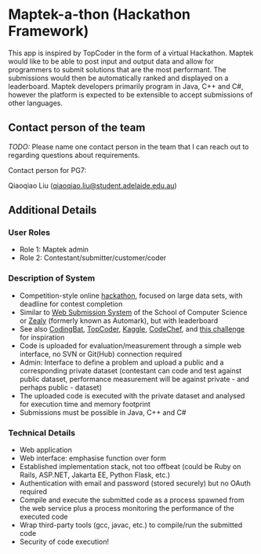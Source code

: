 # Maptek-a-thon (Hackathon Framework)        

This app is inspired by ​TopCoder in the form of a virtual Hackathon. Maptek would like to be able to post input and output data and allow for programmers to submit solutions that are the most performant. The submissions would then be automatically ranked and displayed on a leaderboard. Maptek developers primarily program in Java, C++ and C#, however the platform is expected to be extensible to accept submissions of other languages. 

## Contact person of the team

*TODO:* Please name one contact person in the team that I can reach out to regarding questions about requirements.

Contact person for PG7:

Qiaoqiao Liu ([qiaoqiao.liu@student.adelaide.edu.au](mailto:qiaoqiao.liu@student.adelaide.edu.au))

## Additional Details

### User Roles
* Role 1: Maptek admin
* Role 2: Contestant/submitter/customer/coder

### Description of System

* Competition-style online [hackathon](https://en.wikipedia.org/wiki/Hackathon), focused on large data sets, with deadline for contest completion
* Similar to [Web Submission System](https://cs.adelaide.edu.au/services/websubmission/) of the School of Computer Science or [Zealy](https://zealy.io/) (formerly known as Automark), but with leaderboard
* See also [CodingBat](https://codingbat.com/java), [TopCoder](https://www.topcoder.com/), [Kaggle](https://www.kaggle.com/competitions), [CodeChef](https://www.codechef.com/ide), and [this challenge](https://dysdoc.github.io/docgen2/index.html) for inspiration
* Code is uploaded for evaluation/measurement through a simple web interface, no SVN or Git(Hub) connection required
* Admin: Interface to define a problem and upload a public and a corresponding private dataset (contestant can code and test against public dataset, performance measurement will be against private - and perhaps public - dataset)
* The uploaded code is executed with the private dataset and analysed for execution time and memory footprint
* Submissions must be possible in Java, C++ and C#

### Technical Details
* Web application
* Web interface: emphasise function over form
* Established implementation stack, not too offbeat (could be Ruby on Rails, ASP.NET, Jakarta EE, Python Flask, etc.)
* Authentication with email and password (stored securely) but no OAuth required
* Compile and execute the submitted code as a process spawned from the web service plus a process monitoring the performance of the executed code
* Wrap third-party tools (gcc, javac, etc.) to compile/run the submitted code
* Security of code execution!
